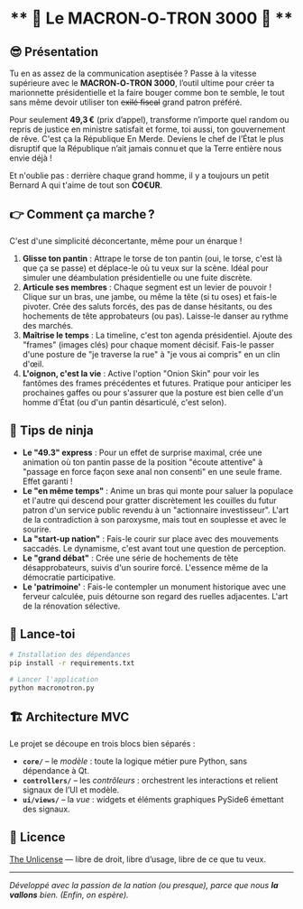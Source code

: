 <h1 align="center">
   ** 🤑 Le MACRON‑O‑TRON 3000 🤑 **
</h1>


## 😎 Présentation

Tu en as assez de la communication aseptisée ? Passe à la vitesse supérieure avec le **MACRON‑O‑TRON 3000**, l’outil ultime pour créer ta marionnette présidentielle et la faire bouger comme bon te semble, le tout sans même devoir utiliser ton ~~exilé fiscal~~ grand patron préféré.

Pour seulement **49,3 €** (prix d’appel), transforme n’importe quel random ou repris de justice en ministre satisfait et forme, toi aussi, ton gouvernement de rêve. C'est ça la République En Merde. Deviens le chef de l’État le plus disruptif que la République n’ait jamais connu et que la Terre entière nous envie déjà !

Et n'oublie pas : derrière chaque grand homme, il y a toujours un petit Bernard A qui t'aime de tout son **CO€UR**.

## 👉 Comment ça marche ?

C'est d'une simplicité déconcertante, même pour un énarque !

1.  **Glisse ton pantin** : Attrape le torse de ton pantin (oui, le torse, c'est là que ça se passe) et déplace-le où tu veux sur la scène. Idéal pour simuler une déambulation présidentielle ou une fuite discrète.
2.  **Articule ses membres** : Chaque segment est un levier de pouvoir ! Clique sur un bras, une jambe, ou même la tête (si tu oses) et fais-le pivoter. Crée des saluts forcés, des pas de danse hésitants, ou des hochements de tête approbateurs (ou pas). Laisse-le danser au rythme des marchés.
3.  **Maîtrise le temps** : La timeline, c'est ton agenda présidentiel. Ajoute des "frames" (images clés) pour chaque moment décisif. Fais-le passer d'une posture de "je traverse la rue" à "je vous ai compris" en un clin d'œil.
4.  **L'oignon, c'est la vie** : Active l'option "Onion Skin" pour voir les fantômes des frames précédentes et futures. Pratique pour anticiper les prochaines gaffes ou pour s'assurer que la posture est bien celle d'un homme d'État (ou d'un pantin désarticulé, c'est selon).

## 🚀 Tips de ninja

*   **Le "49.3" express** : Pour un effet de surprise maximal, crée une animation où ton pantin passe de la position "écoute attentive" à "passage en force façon sexe anal non consenti" en une seule frame. Effet garanti !
*   **Le "en même temps"** : Anime un bras qui monte pour saluer la populace et l'autre qui descend pour gratter discrètement les couilles du futur patron d'un service public revendu à un "actionnaire investisseur". L'art de la contradiction à son paroxysme, mais tout en souplesse et avec le sourire.
*   **La "start-up nation"** : Fais-le courir sur place avec des mouvements saccadés. Le dynamisme, c'est avant tout une question de perception.
*   **Le "grand débat"** : Crée une série de hochements de tête désapprobateurs, suivis d'un sourire forcé. L'essence même de la démocratie participative.
*   **Le 'patrimoine'** : Fais-le contempler un monument historique avec une ferveur calculée, puis détourne son regard des ruelles adjacentes. L'art de la rénovation sélective.

## 🎉 Lance‑toi

```bash
# Installation des dépendances
pip install -r requirements.txt

# Lancer l'application
python macronotron.py
```

## 🏗️ Architecture MVC

Le projet se découpe en trois blocs bien séparés :

* **`core/`** – le *modèle* : toute la logique métier pure Python, sans dépendance à Qt.
* **`controllers/`** – les *contrôleurs* : orchestrent les interactions et relient signaux de l’UI et modèle.
* **`ui/views/`** – la *vue* : widgets et éléments graphiques PySide6 émettant des signaux.

## 📄 Licence

[The Unlicense](https://unlicense.org/) — libre de droit, libre d’usage, libre de ce que tu veux.

---

*Développé avec la passion de la nation (ou presque), parce que nous ****la vallons**** bien. (Enfin, on espère).*
